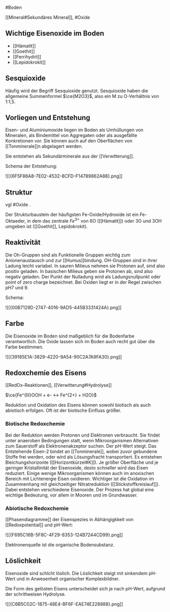 #Boden

[[Mineral#Sekundäres Mineral]], #Oxide 

## Wichtige Eisenoxide im Boden

- [[Hämatit]]
- [[Goethit]]
- [[Ferrihydrit]]
- [[Lepidokrokit]]

## Sesquioxide

Häufig wird der Begriff Sesquioxide genutzt. Sesquioxide haben die allgemeine Summenformel $\ce{M2O3}$, also ein M zu O-Verhältnis von 1:1,5.

## Vorliegen und Entstehung

Eisen- und Aluminiumoxide liegen im Boden als Umhüllungen von Mineralen, als Bindemittel von Aggregaten oder als ausgefällte Konkretionen vor. Sie können auch auf den Oberflächen von [[Tonminerale]]n abgelagert werden.

Sie entstehen als Sekundärminerale aus der [[Verwitterung]].

Schema der Entstehung:

![[{6F5F86A8-7E02-4532-8CFD-F14789862A88}.png]]

## Struktur

vgl #Oxide .

Der Strukturbaustein der häufigsten Fe-Oxide/Hydroxide ist ein Fe-Oktaeder, in dem das zentrale $Fe^{3+}$ von 6O ([[Hämatit]]) oder 3O und 3OH umgeben ist ([[Goethit]], Lepidokrokit). 

## Reaktivität

Die Oh-Gruppen sind als Funktionelle Gruppen wichtig zum Anionenaustausch und zur [[Humus]]bindung. OH-Gruppen sind in ihrer Ladung leicht variabel. In sauren Milieus nehmen sie Protonen auf, sind also positiv geladen. In basischen Milieus geben sie Protonen ab, sind also negativ geladen. Der Punkt der Nulladung wird als Ladungsnullpunkt oder point of zero charge bezeichnet. Bei Oxiden liegt er in der Regel zwischen pH7 und 9.

Schema: 

![[{00B7129D-2747-4016-9AD5-445B3331424A}.png]]

## Farbe

Die Eisenoxide im Boden sind maßgeblich für die Bodenfarbe verantwortlich. Die Oxide lassen sich im Boden auch recht gut über die Farbe bestimmen.

![[{39185E1A-3829-4220-9A54-90C2A7A9FA30}.png]]

## Redoxchemie des Eisens

[[RedOx-Reaktionen]], [[Verwitterung#Hydrolyse]]

$\ce{Fe^{III}OOH + e- <-> Fe^{2+} + H2O}$

Reduktion und Oxidation des Eisens können sowohl biotisch als auch abiotisch erfolgen. Oft ist der biotische Einfluss größer. 

### Biotische Redoxchemie

Bei der Reduktion werden Protonen und Elektronen verbraucht. Sie findet unter anaeroben Bedingungen statt, wenn Mikroorganismen Alternativen zum Sauerstoff als Elektronenakzeptor suchen. Der pH-Wert steigt. Das Entstehende Eisen-2 bindet an [[Tonminerale]], wobei zuvor gebundene Stoffe frei werden, oder wird als Lösungsfracht transportiert. Es entstehen Bleichungshorizonte ([[Horizontkürzel#K]]).
Je größer Oberfläche und je geringer Kristallinität der Eisenoxide, desto schneller wird das Eisen reduziert.
Einige wenige Mikroorganismen können auch im anoxischen Bereich mit Lichtenergie Eisen oxidieren.
Wichtiger ist die Oxidation im Zusammenhang mit gleichzeitiger Nitratreduktion ([[Stickstoffkreislauf]]). Dabei entstehen verschiedene Eisenoxide. Der Prozess hat global eine wichtige Bedeutung, vor allem in Mooren und im Grundwasser.

### Abiotische Redoxchemie

[[Phasendiagramme]] der Eisenspezies in Abhängigkkeit von [[Redoxpotential]] und pH-Wert:

![[{F695C16B-5F8C-4F29-8353-124B7244CD99}.png]]

Elektronenquelle ist die organische Bodensubstanz.

## Löslichkeit

Eisenoxide sind schlcht löslich. Die Löslichkeit steigt mit sinkendem pH-Wert und in Anwesenheit organischer Komplexbildner.

Die Form des gelösten Eisens unterscheidet sich je nach pH-Wert, aufgrund der schrittweisen Hydrolyse.

![[{C6B5C02C-1875-48E4-BF6F-EAE74E228888}.png]]